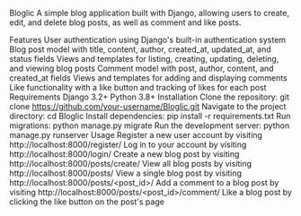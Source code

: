 Bloglic
A simple blog application built with Django, allowing users to create, edit, and delete blog posts, as well as comment and like posts.

Features
User authentication using Django's built-in authentication system
Blog post model with title, content, author, created_at, updated_at, and status fields
Views and templates for listing, creating, updating, deleting, and viewing blog posts
Comment model with post, author, content, and created_at fields
Views and templates for adding and displaying comments
Like functionality with a like button and tracking of likes for each post
Requirements
Django 3.2+
Python 3.8+
Installation
Clone the repository: git clone https://github.com/your-username/Bloglic.git
Navigate to the project directory: cd Bloglic
Install dependencies: pip install -r requirements.txt
Run migrations: python manage.py migrate
Run the development server: python manage.py runserver
Usage
Register a new user account by visiting http://localhost:8000/register/
Log in to your account by visiting http://localhost:8000/login/
Create a new blog post by visiting http://localhost:8000/posts/create/
View all blog posts by visiting http://localhost:8000/posts/
View a single blog post by visiting http://localhost:8000/posts/<post_id>/
Add a comment to a blog post by visiting http://localhost:8000/posts/<post_id>/comment/
Like a blog post by clicking the like button on the post's page
